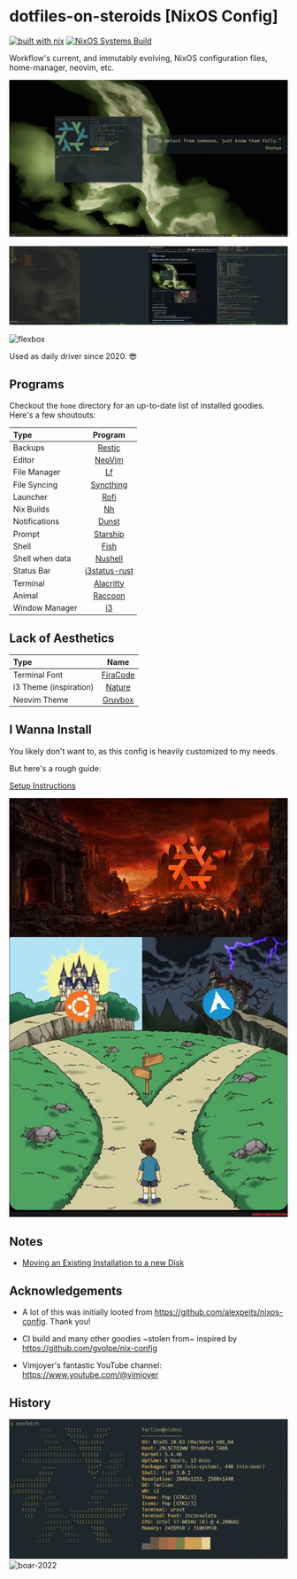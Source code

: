# dotfiles-on-steroids [NixOS Config]

[![built with nix](https://builtwithnix.org/badge.svg)](https://builtwithnix.org)
[![NixOS Systems Build](https://github.com/workflow/nixos-config/actions/workflows/nixos.yml/badge.svg)](https://github.com/workflow/nixos-config/actions/)

Workflow's current, and immutably evolving, NixOS configuration files, home-manager, neovim, etc.

![neofetch boar](assets/neofetch-boar.png)

![boar](assets/boar_2024-04-01_22-55.png)

![flexbox](assets/flexbox_2024-04-02.png)

Used as daily driver since 2020. 😎

## Programs

Checkout the `home` directory for an up-to-date list of installed goodies. Here's a few shoutouts:

| Type            | Program      |
| :-------------- | :----------: |
| Backups         | [Restic](https://github.com/restic/restic) |
| Editor          | [NeoVim](https://neovim.io/) |
| File Manager    | [Lf](https://github.com/gokcehan/lf) |
| File Syncing    | [Syncthing](https://github.com/syncthing/syncthing) |
| Launcher        | [Rofi](https://github.com/davatorium/rofi) |
| Nix Builds      | [Nh](https://github.com/viperML/nh) |
| Notifications   | [Dunst](https://github.com/dunst-project/dunst) |
| Prompt          | [Starship](https://github.com/starship/starship) |
| Shell           | [Fish](https://fishshell.com/) |
| Shell when data | [Nushell](https://fishshell.com/) |
| Status Bar      | [i3status-rust](https://github.com/greshake/i3status-rust) |
| Terminal        | [Alacritty](https://github.com/alacritty/alacritty) |
| Animal          | [Raccoon](https://duckduckgo.com/?hps=1&q=raccoon&iax=images&ia=images) |
| Window Manager  | [i3](https://github.com/i3/i3) |

## Lack of Aesthetics

| Type                    | Name         |
| :---------------------- | :----------: |
| Terminal Font           | [FiraCode](https://github.com/tonsky/FiraCode) |
| I3 Theme (inspiration)  | [Nature](https://github.com/Kthulu120/i3wm-themes/tree/master?tab=readme-ov-file) |
| Neovim Theme            | [Gruvbox](https://github.com/morhetz/gruvbox) |


## I Wanna Install

You likely don't want to, as this config is heavily customized to my needs.

But here's a rough guide:

[Setup Instructions](doc/INSTALL.md)

![nix-valley-of-doom](assets/nix-valley-of-despair.png)


## Notes

* [Moving an Existing Installation to a new Disk](doc/MOVING.md)


## Acknowledgements

* A lot of this was initially looted from https://github.com/alexpeits/nixos-config. Thank you!

* CI build and many other goodies ~stolen from~ inspired by https://github.com/gvolpe/nix-config

* Vimjoyer's fantastic YouTube channel: https://www.youtube.com/@vimjoyer

## History

![neofetch nixbox](assets/archive/neofetch-nixbox.png)
![boar-2022](assets/archive/boar_2022-09-26_10-41.png)
